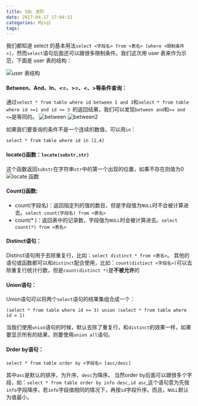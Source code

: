 ```yaml
---
title: SQL 进阶
date: 2017-04-17 17:04:51
categories: Mysql
tags:
---
```

我们都知道 select 的基本用法`select <字段名> from <表名> [where <限制条件>]`，然而`select`语句后面还可以跟很多限制条件。我们这次用 user 表来作为示范，下面是 user 表的结构：
<!--more-->
![user 表结构](http://blogpic.skyhive.tech/images/user.png)
#### Between、And、In、<=、>=、<、>等条件查询：
通过`select * from table where id between 1 and 3`和`select * from table where id >=1 and id <= 3 `的返回结果，我们可以发现`between and`和`>= and <=`是等同的。
![between](http://blogpic.skyhive.tech/images/between.png)
![between2](http://blogpic.skyhive.tech/images/between2.png)

如果我们要查询的条件不是一个连续的数值，可以用`in`：
```
select * from table where id in (2,4)
```

#### locate()函数：`locate(substr,str)`
这个函数返回`substr`在字符串`str`中的第一个出现的位置，如果不存在则值为0
![locate 函数](http://blogpic.skyhive.tech/images/locate.png)
#### Count()函数:
* count(字段名)：返回指定列的值的数目，但是字段值为`NULL`时不会被计算进去。`select count(字段名) from <表名>`
* count(* )：返回表中的记录数，字段值为`NULL`时会被计算进去。`select count(*) from <表名>`

#### Distinct语句：
Distinct语句用于去除重复行，比如：`select distinct * from <表名>`。
其他的语句或函数都可以和`distinct`配合使用，比如：`count(distinct <字段名>)`可以去除重复行统计行数，但是`count(distinct *)`是**不被允许**的

#### Union语句：
Union语句可以将两个`select`语句的结果集组合成一个：
```
(select * from table where id >= 3) union (select * from table where id = 1)
```
当我们使用`union`语句的时候，默认去除了重复行，和`distinct`的效果一样，如果要显示所有的结果，则要使用`union all`语句。

#### Drder by语句：
```
select * from table order by <字段名> [asc/desc]
```
其中`asc`是默认的排序，为升序，`desc`为降序。
当然order by后面可以跟很多个字段，如：`select * from table order by info desc,id asc`,这个语句意为先按`info`字段降序，若`info`字段值相同的情况下，再按`id`字段升序。而且，`NULL`默认为值最小。

